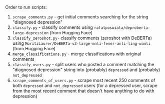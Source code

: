 Order to run scripts:

1. `scrape_comments.py` - get initial comments searching for the string "diagnosed depression"
1. `classify.py` - classify comments using `rafalposwiata/deproberta-large-depression` (from Hugging Face)
1. `classify_zeroshot.py`- classify comments (zeroshot with DeBERTa) using `MoritzLaurer/DeBERTa-v3-large-mnli-fever-anli-ling-wanli` (from Hugging Face)
1. `merge_classifications.py` - merge classifications with original comments
1. `classify_users.py` - split users who posted a comment matching the "diagnosed depression" string into (probably) `depressed` and (probably) `not_depressed`
1. `scrape_comments_of_users.py` - scrape most recent 250 comments of both `depressed` and `not_depressed` users (for a depressed user, scrape from the most recent comment that doesn't have anything to do with depression)
